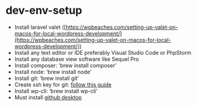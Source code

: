 # dev-env-setup

- Install laravel valet ([https://wpbeaches.com/setting-up-valet-on-macos-for-local-wordpress-development/](https://wpbeaches.com/setting-up-valet-on-macos-for-local-wordpress-development/))
- Install any text editor or IDE preferably Visual Studio Code or PhpStorm
- Install any database view software like Sequel Pro
- Install composer: ‘brew install composer’
- Install node: ‘brew install node’
- Install git: ‘brew install git’
- Create ssh key for git: [follow this guide](https://docs.tritondatacenter.com/public-cloud/getting-started/ssh-keys/generating-an-ssh-key-manually/manually-generating-your-ssh-key-in-mac-os-x)
- Install wp-cli: ‘brew install wp-cli’
- Must install [github desktop](https://desktop.github.com/)
